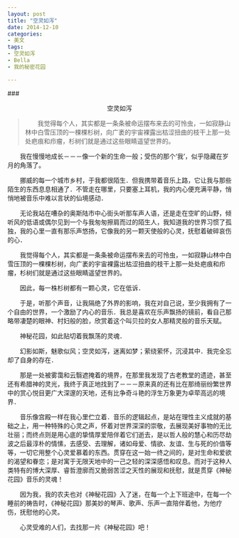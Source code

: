 ```yaml
---
layout: post
title: "空灵如泻"
date: 2014-12-10
categories:
- 美文
tags:
- 空灵如泻
- Bella
- 我的秘密花园

---
```


###<center>空灵如泻</center>

>　　我觉得每个人，其实都是一条条被命运摆布来去的可怜虫，一如寂静山林中白雪压顶的一棵棵杉树，向广袤的宇宙裸露出枯涩扭曲的枝干上那一处处疤痕和疖瘤，杉树们就是通过这些眼睛遥望世界的。

　　我在慢慢地成长－－－像一个新的生命一般；受伤的那个‘我’，似乎隐藏在岁月的角落了。

　　挪威的每一个城市乡村，于我都很陌生．但我携带着音乐上路，它让我与那些陌生的东西息息相通了．不管走在哪里，只要塞上耳机，我的内心便充满平静，悄悄地被音乐中难以言状的仙境感动．

　　无论我站在嘈杂的奥斯陆市中心街头听那车声人语，还是走在空旷的山野，倾听风的低语或偶尔见到一个与我匆匆擦肩而过的陌生人，我知道我的世界习惯了孤独，我的心里一直有那乐声悠扬，它像我的另一颗天使般的心灵，抚慰着破碎哀伤的心．

　　我觉得每个人，其实都是一条条被命运摆布来去的可怜虫，一如寂静山林中白雪压顶的一棵棵杉树，向广袤的宇宙裸露出枯涩扭曲的枝干上那一处处疤痕和疖瘤，杉树们就是通过这些眼睛遥望世界的。

　　因此，每一株杉树都有一颗心灵，它在低诉．

　　于是，听那个声音，让我隔绝了外界的影响，我在对自己说，至少我拥有了一个自由的世界，一个激励了内心的音乐．我总是喜欢在乐声飘扬的镜前，看自己那略带凄楚的眼神、村妇般的脸，欣赏着这个叫贝拉的女人那精灵般的音乐天赋。

　　神秘花园，如此贴切着我飘荡的灵魂．

　　幻影如斯，魅歌似风；空灵如泻，迷离如梦；萦绕萦怀，沉浸其中．我完全忘却了自身的存在．

　　那是一处被雾霭和云翳遮掩着的境界，在那里我发现了古老教堂的遗迹，甚至还有希腊神的灵光，我终于真正地找到了－－－原来真的还有比在那绮丽纷繁世界中的赏心悦目更广大深邃的天地，还有比争奇斗艳的浮生万象更为卓荦高远的境界．

　　音乐像宫殿一样在我心里伫立着．音乐的逻辑起点，是站在理性主义成就的基础之上，用一种特殊的心灵之声，怀着对世界深深的崇敬，去展现美好事物的无比壮丽；而终点则是用心底的挚情厚爱陪伴着它们逝去，是以哲人般的慧心和历尽劫波之后最淳朴的情愫，去感受、去理解，诸如母爱、情欲、友谊、生与死的价值等等，一切它用整个心灵爱慕着的东西。贯穿在这一始一终之间的，是对生命和爱欲的渴望和眷恋；是对寓于无限天地中的一己之轻的深深感悟和叹息。而对于这种人类特有的博大深厚、睿哲澄廓而又脆弱苦涩之天性的展现和抚慰，就是贯穿《神秘花园》音乐的灵魂！

　　因为我，我的农夫也对《神秘花园》入了迷，在每一个上下班途中，在每一个睡前的祷告时，《神秘花园》那美妙的琴声、歌声、乐声一直陪伴着他，为他疗伤，抚慰他的心灵。

　　心灵受难的人们，去找那一片《神秘花园》吧！
